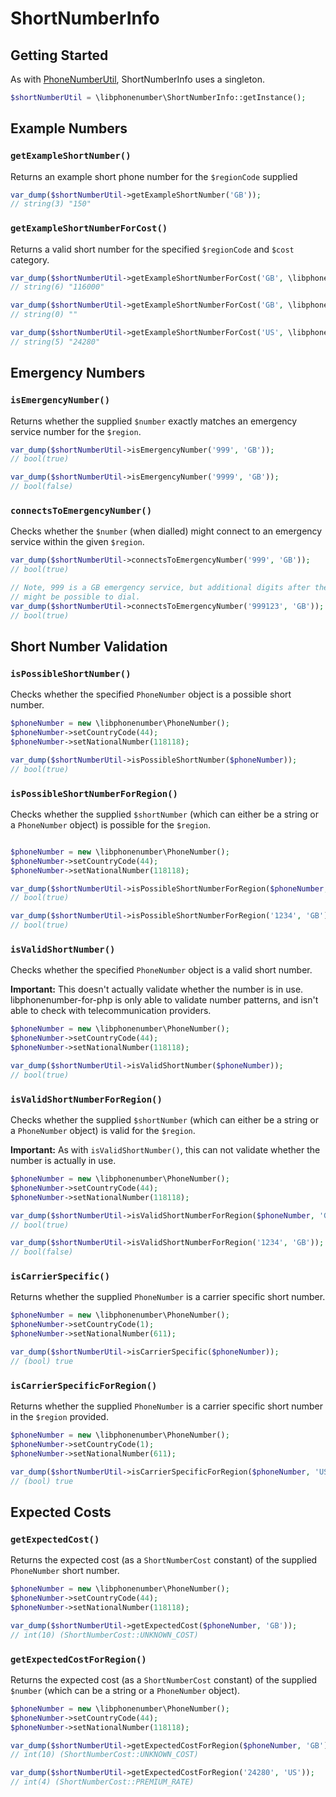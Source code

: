 # ShortNumberInfo

## Getting Started

As with [PhoneNumberUtil](PhoneNumberUtil.md), ShortNumberInfo uses a singleton.

```php
$shortNumberUtil = \libphonenumber\ShortNumberInfo::getInstance();
```

## Example Numbers

### `getExampleShortNumber()`

Returns an example short phone number for the `$regionCode` supplied

```php
var_dump($shortNumberUtil->getExampleShortNumber('GB'));
// string(3) "150"
```

### `getExampleShortNumberForCost()`

Returns a valid short number for the specified `$regionCode` and `$cost` category.

```php
var_dump($shortNumberUtil->getExampleShortNumberForCost('GB', \libphonenumber\ShortNumberCost::TOLL_FREE));
// string(6) "116000"

var_dump($shortNumberUtil->getExampleShortNumberForCost('GB', \libphonenumber\ShortNumberCost::PREMIUM_RATE));
// string(0) ""

var_dump($shortNumberUtil->getExampleShortNumberForCost('US', \libphonenumber\ShortNumberCost::PREMIUM_RATE));
// string(5) "24280"
```

## Emergency Numbers

### `isEmergencyNumber()`

Returns whether the supplied `$number` exactly matches an emergency service number for the `$region`.

```php
var_dump($shortNumberUtil->isEmergencyNumber('999', 'GB'));
// bool(true)

var_dump($shortNumberUtil->isEmergencyNumber('9999', 'GB'));
// bool(false)
```

### `connectsToEmergencyNumber()`

Checks whether the `$number` (when dialled) might connect to an emergency service within the given `$region`.

```php
var_dump($shortNumberUtil->connectsToEmergencyNumber('999', 'GB'));
// bool(true)

// Note, 999 is a GB emergency service, but additional digits after the 999
// might be possible to dial.
var_dump($shortNumberUtil->connectsToEmergencyNumber('999123', 'GB'));
// bool(true)
```

## Short Number Validation

### `isPossibleShortNumber()`

Checks whether the specified `PhoneNumber` object is a possible short number.

```php
$phoneNumber = new \libphonenumber\PhoneNumber();
$phoneNumber->setCountryCode(44);
$phoneNumber->setNationalNumber(118118);

var_dump($shortNumberUtil->isPossibleShortNumber($phoneNumber));
// bool(true)
```

### `isPossibleShortNumberForRegion()`

Checks whether the supplied `$shortNumber` (which can either be a string or a `PhoneNumber` object) is possible for the `$region`.

```php

$phoneNumber = new \libphonenumber\PhoneNumber();
$phoneNumber->setCountryCode(44);
$phoneNumber->setNationalNumber(118118);

var_dump($shortNumberUtil->isPossibleShortNumberForRegion($phoneNumber, 'GB'));
// bool(true)

var_dump($shortNumberUtil->isPossibleShortNumberForRegion('1234', 'GB'));
// bool(true)
```

### `isValidShortNumber()`

Checks whether the specified `PhoneNumber` object is a valid short number.

**Important:** This doesn't actually validate whether the number is in use. libphonenumber-for-php is only able to validate number patterns, and isn't able to check with telecommunication providers.

```php
$phoneNumber = new \libphonenumber\PhoneNumber();
$phoneNumber->setCountryCode(44);
$phoneNumber->setNationalNumber(118118);

var_dump($shortNumberUtil->isValidShortNumber($phoneNumber));
// bool(true)
```

### `isValidShortNumberForRegion()`

Checks whether the supplied `$shortNumber` (which can either be a string or a `PhoneNumber` object) is valid for the `$region`.

**Important:** As with `isValidShortNumber()`, this can not validate whether the number is actually in use.

```php
$phoneNumber = new \libphonenumber\PhoneNumber();
$phoneNumber->setCountryCode(44);
$phoneNumber->setNationalNumber(118118);

var_dump($shortNumberUtil->isValidShortNumberForRegion($phoneNumber, 'GB'));
// bool(true)

var_dump($shortNumberUtil->isValidShortNumberForRegion('1234', 'GB'));
// bool(false)
```

### `isCarrierSpecific()`

Returns whether the supplied `PhoneNumber` is a carrier specific short number.

```php
$phoneNumber = new \libphonenumber\PhoneNumber();
$phoneNumber->setCountryCode(1);
$phoneNumber->setNationalNumber(611);

var_dump($shortNumberUtil->isCarrierSpecific($phoneNumber));
// (bool) true
```

### `isCarrierSpecificForRegion()`

Returns whether the supplied `PhoneNumber` is a carrier specific short number in the `$region` provided.

```php
$phoneNumber = new \libphonenumber\PhoneNumber();
$phoneNumber->setCountryCode(1);
$phoneNumber->setNationalNumber(611);

var_dump($shortNumberUtil->isCarrierSpecificForRegion($phoneNumber, 'US'));
// (bool) true
```

## Expected Costs

### `getExpectedCost()`

Returns the expected cost (as a `ShortNumberCost` constant) of the supplied `PhoneNumber` short number.

```php
$phoneNumber = new \libphonenumber\PhoneNumber();
$phoneNumber->setCountryCode(44);
$phoneNumber->setNationalNumber(118118);

var_dump($shortNumberUtil->getExpectedCost($phoneNumber, 'GB'));
// int(10) (ShortNumberCost::UNKNOWN_COST)
```

### `getExpectedCostForRegion()`

Returns the expected cost (as a `ShortNumberCost` constant) of the supplied `$number` (which can be a string or a `PhoneNumber` object).

```php
$phoneNumber = new \libphonenumber\PhoneNumber();
$phoneNumber->setCountryCode(44);
$phoneNumber->setNationalNumber(118118);

var_dump($shortNumberUtil->getExpectedCostForRegion($phoneNumber, 'GB'));
// int(10) (ShortNumberCost::UNKNOWN_COST)

var_dump($shortNumberUtil->getExpectedCostForRegion('24280', 'US'));
// int(4) (ShortNumberCost::PREMIUM_RATE)
```

